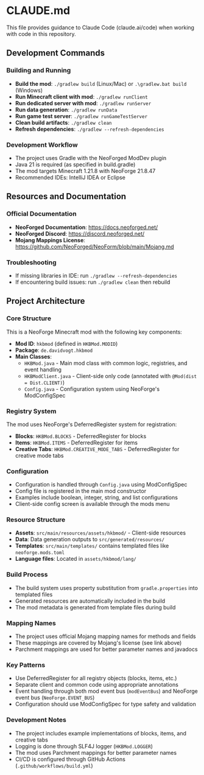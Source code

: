 # CLAUDE.md

This file provides guidance to Claude Code (claude.ai/code) when working with code in this repository.

## Development Commands

### Building and Running
- **Build the mod**: `./gradlew build` (Linux/Mac) or `.\gradlew.bat build` (Windows)
- **Run Minecraft client with mod**: `./gradlew runClient`
- **Run dedicated server with mod**: `./gradlew runServer`
- **Run data generation**: `./gradlew runData`
- **Run game test server**: `./gradlew runGameTestServer`
- **Clean build artifacts**: `./gradlew clean`
- **Refresh dependencies**: `./gradlew --refresh-dependencies`

### Development Workflow
- The project uses Gradle with the NeoForged ModDev plugin
- Java 21 is required (as specified in build.gradle)
- The mod targets Minecraft 1.21.8 with NeoForge 21.8.47
- Recommended IDEs: IntelliJ IDEA or Eclipse

## Resources and Documentation

### Official Documentation
- **NeoForged Documentation**: https://docs.neoforged.net/
- **NeoForged Discord**: https://discord.neoforged.net/
- **Mojang Mappings License**: https://github.com/NeoForged/NeoForm/blob/main/Mojang.md

### Troubleshooting
- If missing libraries in IDE: run `./gradlew --refresh-dependencies`
- If encountering build issues: run `./gradlew clean` then rebuild

## Project Architecture

### Core Structure
This is a NeoForge Minecraft mod with the following key components:

- **Mod ID**: `hkbmod` (defined in `HKBMod.MODID`)
- **Package**: `de.davidvogt.hkbmod`
- **Main Classes**:
  - `HKBMod.java` - Main mod class with common logic, registries, and event handling
  - `HKBModClient.java` - Client-side only code (annotated with `@Mod(dist = Dist.CLIENT)`)
  - `Config.java` - Configuration system using NeoForge's ModConfigSpec

### Registry System
The mod uses NeoForge's DeferredRegister system for registration:
- **Blocks**: `HKBMod.BLOCKS` - DeferredRegister for blocks
- **Items**: `HKBMod.ITEMS` - DeferredRegister for items
- **Creative Tabs**: `HKBMod.CREATIVE_MODE_TABS` - DeferredRegister for creative mode tabs

### Configuration
- Configuration is handled through `Config.java` using ModConfigSpec
- Config file is registered in the main mod constructor
- Examples include boolean, integer, string, and list configurations
- Client-side config screen is available through the mods menu

### Resource Structure
- **Assets**: `src/main/resources/assets/hkbmod/` - Client-side resources
- **Data**: Data generation outputs to `src/generated/resources/`
- **Templates**: `src/main/templates/` contains templated files like `neoforge.mods.toml`
- **Language files**: Located in `assets/hkbmod/lang/`

### Build Process
- The build system uses property substitution from `gradle.properties` into templated files
- Generated resources are automatically included in the build
- The mod metadata is generated from template files during build

### Mapping Names
- The project uses official Mojang mapping names for methods and fields
- These mappings are covered by Mojang's license (see link above)
- Parchment mappings are used for better parameter names and javadocs

### Key Patterns
- Use DeferredRegister for all registry objects (blocks, items, etc.)
- Separate client and common code using appropriate annotations
- Event handling through both mod event bus (`modEventBus`) and NeoForge event bus (`NeoForge.EVENT_BUS`)
- Configuration should use ModConfigSpec for type safety and validation

### Development Notes
- The project includes example implementations of blocks, items, and creative tabs
- Logging is done through SLF4J logger (`HKBMod.LOGGER`)
- The mod uses Parchment mappings for better parameter names
- CI/CD is configured through GitHub Actions (`.github/workflows/build.yml`)